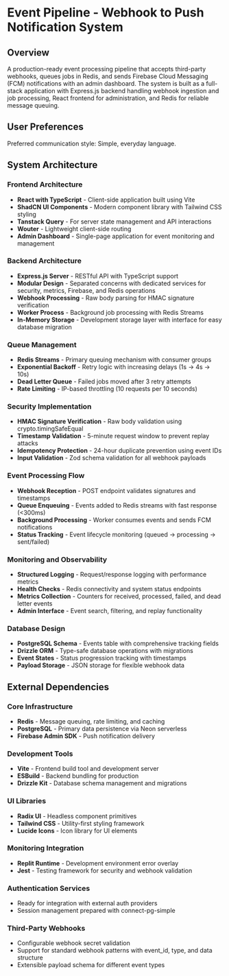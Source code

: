 # Event Pipeline - Webhook to Push Notification System

## Overview

A production-ready event processing pipeline that accepts third-party webhooks, queues jobs in Redis, and sends Firebase Cloud Messaging (FCM) notifications with an admin dashboard. The system is built as a full-stack application with Express.js backend handling webhook ingestion and job processing, React frontend for administration, and Redis for reliable message queuing.

## User Preferences

Preferred communication style: Simple, everyday language.

## System Architecture

### Frontend Architecture
- **React with TypeScript** - Client-side application built using Vite
- **ShadCN UI Components** - Modern component library with Tailwind CSS styling
- **Tanstack Query** - For server state management and API interactions
- **Wouter** - Lightweight client-side routing
- **Admin Dashboard** - Single-page application for event monitoring and management

### Backend Architecture
- **Express.js Server** - RESTful API with TypeScript support
- **Modular Design** - Separated concerns with dedicated services for security, metrics, Firebase, and Redis operations
- **Webhook Processing** - Raw body parsing for HMAC signature verification
- **Worker Process** - Background job processing with Redis Streams
- **In-Memory Storage** - Development storage layer with interface for easy database migration

### Queue Management
- **Redis Streams** - Primary queuing mechanism with consumer groups
- **Exponential Backoff** - Retry logic with increasing delays (1s → 4s → 10s)
- **Dead Letter Queue** - Failed jobs moved after 3 retry attempts
- **Rate Limiting** - IP-based throttling (10 requests per 10 seconds)

### Security Implementation
- **HMAC Signature Verification** - Raw body validation using crypto.timingSafeEqual
- **Timestamp Validation** - 5-minute request window to prevent replay attacks
- **Idempotency Protection** - 24-hour duplicate prevention using event IDs
- **Input Validation** - Zod schema validation for all webhook payloads

### Event Processing Flow
- **Webhook Reception** - POST endpoint validates signatures and timestamps
- **Queue Enqueuing** - Events added to Redis streams with fast response (<300ms)
- **Background Processing** - Worker consumes events and sends FCM notifications
- **Status Tracking** - Event lifecycle monitoring (queued → processing → sent/failed)

### Monitoring and Observability
- **Structured Logging** - Request/response logging with performance metrics
- **Health Checks** - Redis connectivity and system status endpoints
- **Metrics Collection** - Counters for received, processed, failed, and dead letter events
- **Admin Interface** - Event search, filtering, and replay functionality

### Database Design
- **PostgreSQL Schema** - Events table with comprehensive tracking fields
- **Drizzle ORM** - Type-safe database operations with migrations
- **Event States** - Status progression tracking with timestamps
- **Payload Storage** - JSON storage for flexible webhook data

## External Dependencies

### Core Infrastructure
- **Redis** - Message queuing, rate limiting, and caching
- **PostgreSQL** - Primary data persistence via Neon serverless
- **Firebase Admin SDK** - Push notification delivery

### Development Tools
- **Vite** - Frontend build tool and development server
- **ESBuild** - Backend bundling for production
- **Drizzle Kit** - Database schema management and migrations

### UI Libraries
- **Radix UI** - Headless component primitives
- **Tailwind CSS** - Utility-first styling framework
- **Lucide Icons** - Icon library for UI elements

### Monitoring Integration
- **Replit Runtime** - Development environment error overlay
- **Jest** - Testing framework for security and webhook validation

### Authentication Services
- Ready for integration with external auth providers
- Session management prepared with connect-pg-simple

### Third-Party Webhooks
- Configurable webhook secret validation
- Support for standard webhook patterns with event_id, type, and data structure
- Extensible payload schema for different event types